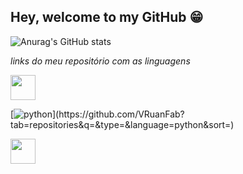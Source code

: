 
## Hey, welcome to my GitHub 😁

<!--
**VRuanFab/VRuanFab** is a ✨ _special_ ✨ repository because its `README.md` (this file) appears on your GitHub profile.

Here are some ideas to get you started:

- 🔭 I’m currently working on ...
- 🌱 I’m currently learning ...
- 👯 I’m looking to collaborate on ...
- 🤔 I’m looking for help with ...
- 💬 Ask me about ...
- 📫 How to reach me: ...
- 😄 Pronouns: ...
- ⚡ Fun fact: ...
-->

![Anurag's GitHub stats](https://github-readme-stats.vercel.app/api?username=vruanfab&theme=material-palenight&show_icons=true)

*links do meu repositório com as linguagens*

<a href="https://github.com/VRuanFab?tab=repositories&q=&type=&language=javascript&sort=" target="_blank">
  <img loading="lazy" src="https://cdn.jsdelivr.net/gh/devicons/devicon@latest/icons/javascript/javascript-original.svg" width="40" height="40" target="_blank"/>
<a/>

<!--
<a href="https://github.com/VRuanFab?tab=repositories&q=&type=&language=python&sort=" target="_blank">
  <img src="https://cdn.jsdelivr.net/gh/devicons/devicon@latest/icons/python/python-original.svg" width="40" height="40" target="_blank"/>
</a>
!-->
[![python](https://cdn.jsdelivr.net/gh/devicons/devicon@latest/icons/python/python-original.svg?width="40"_height="40")](https://github.com/VRuanFab?tab=repositories&q=&type=&language=python&sort=)

<a href="https://www.linkedin.com/in/ruan-fabricio-340739165/" target="_blank">
  <img src="https://cdn.jsdelivr.net/gh/devicons/devicon@latest/icons/linkedin/linkedin-original.svg" width="40" height="40" target="_blank"/>
</a>
